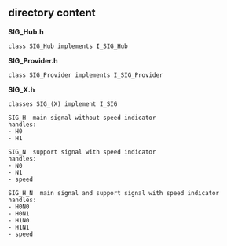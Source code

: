 ## directory content

**SIG_Hub.h**
```
class SIG_Hub implements I_SIG_Hub
```

**SIG_Provider.h**
```
class SIG_Provider implements I_SIG_Provider
```

**SIG_X.h**
```
classes SIG_(X) implement I_SIG

SIG_H  main signal without speed indicator
handles:
- H0
- H1

SIG_N  support signal with speed indicator
handles:
- N0
- N1
- speed

SIG_H_N  main signal and support signal with speed indicator
handles:
- H0N0
- H0N1
- H1N0
- H1N1
- speed
```
